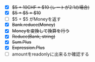 - [x] ~~$5 + 10CHF = $10 (レートが2:1の場合)~~
- [x] ~~$5 + $5 = $10~~
- [ ] $5 + $5 がMoneyを返す
- [x] ~~Bank.reduce(Money)~~
- [x] ~~Moneyを変換して換算を行う~~
- [x] ~~Reduce(Bank, string)~~
- [x] ~~Sum.Plus~~
- [x] ~~Expression.Plus~~
- [ ] amountをreadonlyに出来るか確認する